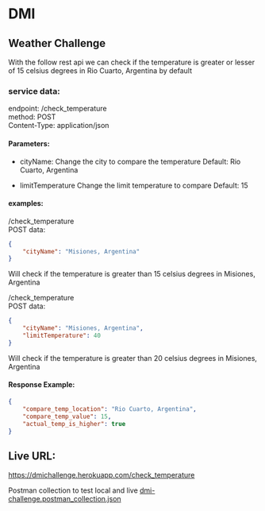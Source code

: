 # DMI

## Weather Challenge

With the follow rest api we can check if the temperature is greater or lesser of 15 celsius degrees in Rio Cuarto, Argentina by default

### service data:
endpoint: /check_temperature
<br />
method: POST
<br />
Content-Type: application/json

#### Parameters:

- cityName:
Change the city to compare the temperature
Default: Rio Cuarto, Argentina


- limitTemperature
Change the limit temperature to compare
Default: 15


#### examples:

/check_temperature
<br />
POST data:

```json
{
    "cityName": "Misiones, Argentina"
}
```
Will check if the temperature is greater than 15 celsius degrees in Misiones, Argentina


/check_temperature
<br />
POST data:

```json
{
    "cityName": "Misiones, Argentina",
    "limitTemperature": 40
}
```
Will check if the temperature is greater than 20 celsius degrees in Misiones, Argentina


#### Response Example:
```json
{
    "compare_temp_location": "Rio Cuarto, Argentina",
    "compare_temp_value": 15,
    "actual_temp_is_higher": true
}
```

## Live URL:
https://dmichallenge.herokuapp.com/check_temperature

Postman collection to test local and live
[dmi-challenge.postman_collection.json](dmi-challenge.postman_collection.json)
